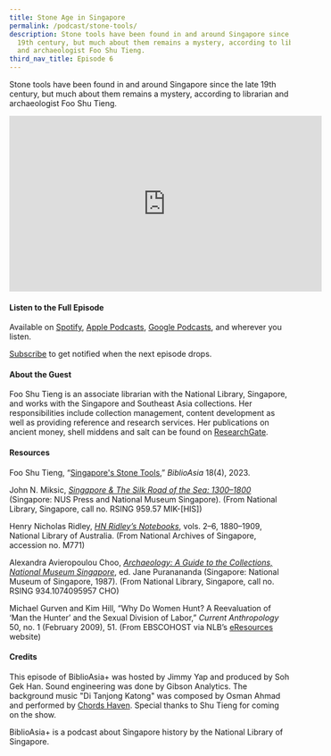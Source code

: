 ```yaml
---
title: Stone Age in Singapore
permalink: /podcast/stone-tools/
description: Stone tools have been found in and around Singapore since the late
  19th century, but much about them remains a mystery, according to librarian
  and archaeologist Foo Shu Tieng.
third_nav_title: Episode 6
---
```

Stone tools have been found in and around Singapore since the late 19th century, but much about them remains a mystery, according to librarian and archaeologist Foo Shu Tieng.

<iframe allowfullscreen="" allow="accelerometer; autoplay; clipboard-write; encrypted-media; gyroscope; picture-in-picture; web-share" frameborder="0" title="YouTube video player" src="https://www.youtube.com/embed/X5d-u_1Mk8Q" height="315" width="560"></iframe>

#### **Listen to the Full Episode** ####
Available on [Spotify](https://open.spotify.com/episode/4HQaaXkCjvSGtOBeoh7m2v), [Apple Podcasts](https://podcasts.apple.com/us/podcast/stone-age-in-singapore/id1688142751?i=1000619152656), [Google Podcasts](https://podcasts.google.com/feed/aHR0cHM6Ly9mZWVkcy5jYXB0aXZhdGUuZm0vYmlibGlvYXNpYS8/episode/MGQ0OGNlM2UtOWExMi00ZjI2LTlmYTUtMGU2ODgzNjg2NGQ3?sa=X&amp;ved=0CAUQkfYCahcKEwiA993t6vP_AhUAAAAAHQAAAAAQAQ), and wherever you listen.

[Subscribe](https://open.spotify.com/show/66PYiIthr1KqQhJ82XH4DN) to get notified when the next episode drops.

#### **About the Guest** ####
Foo Shu Tieng is an associate librarian with the National Library, Singapore, and works with the Singapore and Southeast Asia collections. Her responsibilities include collection management, content development as well as providing reference and research services. Her publications on ancient money, shell middens and salt can be found on [ResearchGate](https://www.researchgate.net/profile/Shu-Tieng-Foo).

#### **Resources** ####
Foo Shu Tieng, “[Singapore's Stone Tools](https://biblioasia.nlb.gov.sg/vol-18/issue-4/jan-mar-2023/stone-tools-singapore/),” *BiblioAsia* 18(4), 2023.

John N. Miksic, [*Singapore &amp; The Silk Road of the Sea: 1300–1800*](https://eservice.nlb.gov.sg/item_holding.aspx?bid=200123868) (Singapore: NUS Press and National Museum Singapore). (From National Library, Singapore, call no. RSING 959.57 MIK-[HIS])

Henry Nicholas Ridley, [*HN Ridley’s Notebooks*](https://www.nas.gov.sg/archivesonline/private_records/record-details/f4336b52-115b-11e3-83d5-0050568939ad), vols. 2–6, 1880–1909, National Library of Australia. (From National Archives of Singapore, accession no. M771)

Alexandra Avieropoulou Choo, [*Archaeology: A Guide to the Collections, National Museum Singapore*](https://eservice.nlb.gov.sg/item_holding.aspx?bid=4693550), ed. Jane Puranananda (Singapore: National Museum of Singapore, 1987). (From National Library, Singapore, call no. RSING 934.1074095957 CHO) 

Michael Gurven and Kim Hill, “Why Do Women Hunt? A Reevaluation of ‘Man the Hunter’ and the Sexual Division of Labor,” *Current Anthropology* 50, no. 1 (February 2009), 51. (From EBSCOHOST via NLB’s [eResources](https://eresources.nlb.gov.sg/main) website) 


#### **Credits** ####
This episode of BiblioAsia+ was hosted by Jimmy Yap and produced by Soh Gek Han. Sound engineering was done by Gibson Analytics. The background music "Di Tanjong Katong" was composed by Osman Ahmad and performed by&nbsp;[Chords Haven](https://www.youtube.com/watch?v=uA2v7ka5TAI). Special thanks to Shu Tieng for coming on the show.

BiblioAsia+ is a podcast about Singapore history by the National Library of Singapore.